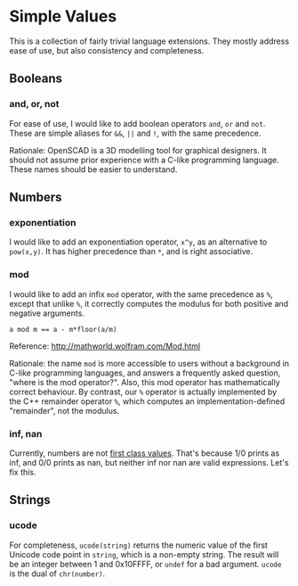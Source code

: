 # Simple Values

This is a collection of fairly trivial language extensions.
They mostly address ease of use, but also consistency and completeness.

## Booleans
### and, or, not
For ease of use,
I would like to add boolean operators `and`, `or` and `not`.
These are simple aliases for `&&`, `||` and `!`, with the same precedence.

Rationale: OpenSCAD is a 3D modelling tool for graphical designers.
It should not assume prior experience with a C-like programming language.
These names should be easier to understand.

## Numbers
### exponentiation
I would like to add an exponentiation operator, `x^y`,
as an alternative to `pow(x,y)`.
It has higher precedence than `*`, and is right associative.

### mod
I would like to add an infix `mod` operator, with the same precedence as `%`,
except that unlike `%`, it correctly computes the modulus for both positive
and negative arguments.
```
a mod m == a - m*floor(a/m)
```
Reference: http://mathworld.wolfram.com/Mod.html

Rationale: the name `mod` is more accessible to users without a background
in C-like programming languages, and answers a frequently asked question,
"where is the mod operator?".
Also, this mod operator has mathematically correct behaviour.
By contrast, our `%` operator is actually implemented by the C++ remainder operator `%`,
which computes an implementation-defined "remainder", not the modulus.

### inf, nan
Currently, numbers are not [first class values](First_Class_Values.md).
That's because 1/0 prints as inf, and 0/0 prints as nan, but neither inf nor nan are valid expressions.
Let's fix this.

## Strings
### ucode
For completeness, `ucode(string)` returns the numeric value of the first Unicode code point in `string`,
which is a non-empty string.
The result will be an integer between 1 and 0x10FFFF, or `undef` for a bad argument.
`ucode` is the dual of `chr(number)`.
